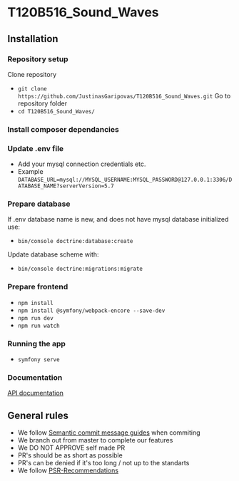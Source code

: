 # T120B516_Sound_Waves

## Installation

### Repository setup
Clone repository
* `git clone https://github.com/JustinasGaripovas/T120B516_Sound_Waves.git`
Go to repository folder
* `cd T120B516_Sound_Waves/`

### Install composer dependancies

### Update .env file
* Add your mysql connection credentials etc.
* Example `DATABASE_URL=mysql://MYSQL_USERNAME:MYSQL_PASSWORD@127.0.0.1:3306/DATABASE_NAME?serverVersion=5.7`

### Prepare database
If .env database name is new, and does not have mysql database initialized use: 
* `bin/console doctrine:database:create`

Update database scheme with: 
* `bin/console doctrine:migrations:migrate` 

### Prepare frontend 
* `npm install`
* `npm install @symfony/webpack-encore --save-dev`
* `npm run dev`
* `npm run watch`

### Running the app

* `symfony serve`

### Documentation
[API documentation](http://localhost:8000/api)
## General rules
* We follow [Semantic commit message guides](https://gist.github.com/joshbuchea/6f47e86d2510bce28f8e7f42ae84c716) when commiting
* We branch out from master to complete our features
* We DO NOT APPROVE self made PR
* PR's should be as short as possible
* PR's can be denied if it's too long / not up to the standarts
* We follow [PSR-Recommendations](https://www.php-fig.org/psr/)
